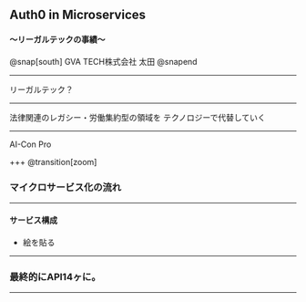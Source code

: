## Auth0 in Microservices
#### ～リーガルテックの事績～

@snap[south]
GVA TECH株式会社 太田
@snapend

---

リーガルテック？

---

法律関連のレガシー・労働集約型の領域を
テクノロジーで代替していく

---

AI-Con Pro

+++
@transition[zoom]

### マイクロサービス化の流れ

---

#### サービス構成

- 絵を貼る

---

### 最終的にAPI14ヶに。


---
